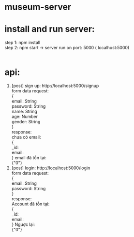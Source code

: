 # museum-server
# install and run server:
step 1: npm install <br />
step 2: npm start -> server run on port: 5000 ( localhost:5000)<br />
<br />
# api:
1. [post] sign up: http://localhost:5000/signup<br />
   form data request:<br />
   {<br />
     email: String <br />
     password: String <br />
     name: String <br />
     age: Number <br />
     gender: String <br />
   }<br />
   response: <br />
   chưa có email: <br />
   {<br />
     _id: <br />
     email: <br />
   }
   email đã tồn tại: <br />
   {"0"} <br />
1. [post] login: http://localhost:5000/login<br />
   form data request:<br />
   {<br />
     email: String <br />
     password: String <br />
   }<br />
   response: <br />
   Account đã tồn tại: <br />
   {<br />
     _id: <br />
     email: <br />
   }
   Ngược lại: <br />
   {"0"} <br />
   
   

     
         
